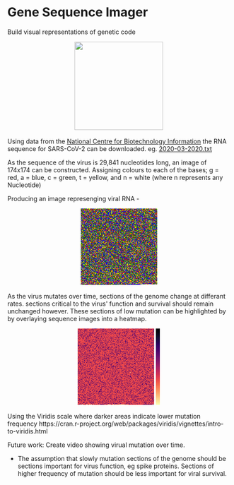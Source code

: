 # Gene Sequence Imager
Build visual representations of genetic code
<p align="center">
  <img 
    src="https://camo.githubusercontent.com/fd53c822ce00b9f1390fa43731f3d352cbd61767/68747470733a2f2f696d6167652e7368757474657273746f636b2e636f6d2f7a2f73746f636b2d766563746f722d69636f6e2d6f662d7468652d7374727563747572652d6f662d7468652d646e612d6d6f6c6563756c652d73706972616c2d64656f78797269626f6e75636c6569632d616369642d646e612d776974682d666f726d756c612d616e642d313034313839383337382e6a7067"
    width="200" 
    height=200"
  >
</p>

Using data from the [National Centre for Biotechnology Information](https://www.ncbi.nlm.nih.gov/genbank/sars-cov-2-seqs/) 
the RNA sequence for SARS-CoV-2 can be downloaded. 
eg. [2020-03-2020.txt](https://github.com/Bencargs/Gene-Sequence-Imager/blob/master/17-04-2020.txt)

As the sequence of the virus is 29,841 nucleotides long, an image of 174x174 can be constructed. 
Assigning colours to each of the bases; g = red, a = blue, c = green, t = yellow, and n = white (where n represents any Nucleotide)

Producing an image represenging viral RNA -
<p align="center">
  <img src="https://github.com/Bencargs/Gene-Sequence-Imager/blob/master/AUS%2025-01-2020.png">
</p>

As the virus mutates over time, sections of the genome change at differant rates.
sections critical to the virus' function and survival should remain unchanged however.
These sections of low mutation can be highlighted by by overlaying sequence images into a heatmap.
<p align="center">
  <img src="https://github.com/Bencargs/Gene-Sequence-Imager/blob/master/Heatmap.png">
  <img src="https://github.com/Bencargs/Gene-Sequence-Imager/blob/master/viridisScale.png" height="173">
</p>
Using the Viridis scale where darker areas indicate lower mutation frequency https://cran.r-project.org/web/packages/viridis/vignettes/intro-to-viridis.html


Future work:
Create video showing virual mutation over time.
- The assumption that slowly mutation sections of the genome should be sections important for virus function, eg spike proteins. 
Sections of higher frequency of mutation should be less important for viral survival.
